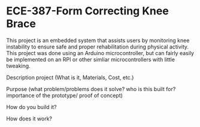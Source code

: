 # ECE-387-Form Correcting Knee Brace
This project is an embedded system that assists users by monitoring knee instability to ensure safe and proper rehabilitation during physical activity. This project was done using an Arduino microcontroller, but can fairly easily be implemented on an RPI or other simliar microcontrollers with little tweaking. 

Description project (What is it, Materials, Cost, etc.)

Purpose (what problem/problems does it solve? who is this built for? importance of the prototype/ proof of concept)

How do you build it?

How does it work? 

